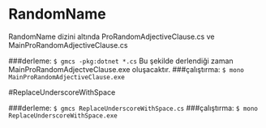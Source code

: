 # RandomName

RandomName dizini altında ProRandomAdjectiveClause.cs ve MainProRandomAdjectiveClause.cs

###derleme:
`$ gmcs -pkg:dotnet *.cs`
Bu şekilde derlendiği zaman MainProRandomAdjectveClause.exe oluşacaktır. 
###çalıştırma:
`$ mono MainProRandomAdjectiveClause.exe`

#ReplaceUnderscoreWithSpace

###derleme:
`$ gmcs ReplaceUnderscoreWithSpace.cs`
###çalıştırma:
`$ mono ReplaceUnderscoreWithSpace.exe`
